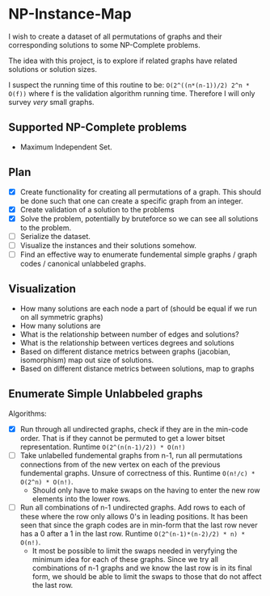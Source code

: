 # NP-Instance-Map

I wish to create a dataset of all permutations of graphs and their corresponding solutions to some NP-Complete problems.

The idea with this project, is to explore if related graphs have related solutions or solution sizes.

I suspect the running time of this routine to be: `O(2^((n*(n-1))/2) 2^n * O(f))` where f is the validation algorithm running time.
Therefore I will only survey _very_ small graphs.

## Supported NP-Complete problems

- Maximum Independent Set.

## Plan

- [x] Create functionality for creating all permutations of a graph. This should be done such that one can create a specific graph from an integer.
- [x] Create validation of a solution to the problems
- [x] Solve the problem, potentially by bruteforce so we can see all solutions to the problem.
- [ ] Serialize the dataset.
- [ ] Visualize the instances and their solutions somehow.
- [ ] Find an effective way to enumerate fundemental simple graphs / graph codes / canonical unlabbeled graphs.

## Visualization

- How many solutions are each node a part of (should be equal if we run on all symmetric graphs)
- How many solutions are
- What is the relationship between number of edges and solutions?
- What is the relationship between vertices degrees and solutions
- Based on different distance metrics between graphs (jacobian, isomorphism) map out size of solutions.
- Based on different distance metrics between solutions, map to graphs

## Enumerate Simple Unlabbeled graphs

Algorithms:

- [x] Run through all undirected graphs, check if they are in the min-code order. That is if they cannot be permuted to get a lower bitset representation. Runtime `O(2^(n(n-1)/2)) * O(n!)`
- [ ] Take unlabelled fundemental graphs from n-1, run all permutations connections from of the new vertex on each of the previous fundemental graphs. Unsure of correctness of this. Runtime `O(n!/c) * O(2^n) * O(n!)`.
  - Should only have to make swaps on the having to enter the new row elements into the lower rows.
- [ ] Run all combinations of n-1 undirected graphs. Add rows to each of these where the row only allows 0's in leading positions. It has been seen that since the graph codes are in min-form that the last row never has a 0 after a 1 in the last row. Runtime `O(2^(n-1)*(n-2)/2) * n) * O(n!)`.
  - It most be possible to limit the swaps needed in veryfying the minimum idea for each of these graphs. Since we try all combinations of n-1 graphs and we know the last row is in its final form, we should be able to limit the swaps to those that do not affect the last row.
